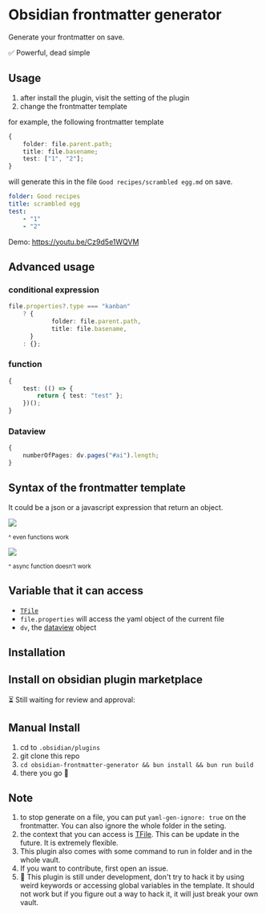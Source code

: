 # Obsidian frontmatter generator

Generate your frontmatter on save.

✅ Powerful, dead simple

## Usage

1. after install the plugin, visit the setting of the plugin
2. change the frontmatter template

for example, the following frontmatter template

```ts
{
	folder: file.parent.path;
	title: file.basename;
	test: ["1", "2"];
}
```

will generate this in the file `Good recipes/scrambled egg.md` on save.

```yaml
folder: Good recipes
title: scrambled egg
test:
    - "1"
    - "2"
```

Demo: https://youtu.be/Cz9d5e1WQVM

## Advanced usage

### conditional expression

```ts
file.properties?.type === "kanban"
	? {
			folder: file.parent.path,
			title: file.basename,
	  }
	: {};
```

### function

```ts
{
	test: (() => {
		return { test: "test" };
	})();
}
```

### Dataview

```ts
{
	numberOfPages: dv.pages("#ai").length;
}
```

## Syntax of the frontmatter template

It could be a json or a javascript expression that return an object.

![](https://share.cleanshot.com/nfW5nV8L+)

<small>^ even functions work</small>

![](https://share.cleanshot.com/2bH8BXRg+)

<small>^ async function doesn't work</small>

## Variable that it can access

-   [`TFile`](https://docs.obsidian.md/Reference/TypeScript+API/TFile/TFile)
-   `file.properties` will access the yaml object of the current file
-   `dv`, the [dataview](https://blacksmithgu.github.io/obsidian-dataview/) object

## Installation

## Install on obsidian plugin marketplace

⏳ Still waiting for review and approval:

## Manual Install

1. cd to `.obsidian/plugins`
2. git clone this repo
3. `cd obsidian-frontmatter-generator && bun install && bun run build`
4. there you go 🎉

## Note

1. to stop generate on a file, you can put `yaml-gen-ignore: true` on the frontmatter. You can also ignore the whole folder in the seting.
2. the context that you can access is [TFile](https://docs.obsidian.md/Reference/TypeScript+API/TFile/TFile). This can be update in the future. It is extremely flexible.
3. This plugin also comes with some command to run in folder and in the whole vault.
4. If you want to contribute, first open an issue.
5. 🚨 This plugin is still under development, don't try to hack it by using weird keywords or accessing global variables in the template. It should not work but if you figure out a way to hack it, it will just break your own vault.

<!--
## How to release

```
# update the version number in package.json
bun version
git add .
git commit -m <message>
git tag -a <version> -m <version>
git push origin <version>
git push
# after the release workflow done, update the release doc on github
```

 -->
